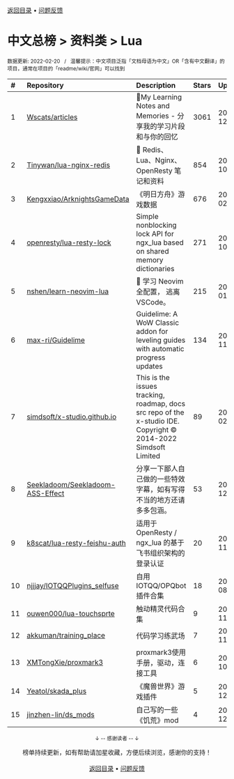 <a href="https://gitee.com/GrowingGit/GitHub-Chinese-Top-Charts#github中文排行榜">返回目录</a> • <a href="/content/docs/feedback.md">问题反馈</a>

# 中文总榜 > 资料类 > Lua
<sub>数据更新: 2022-02-20&nbsp;&nbsp;&nbsp;/&nbsp;&nbsp;&nbsp;温馨提示：中文项目泛指「文档母语为中文」OR「含有中文翻译」的项目，通常在项目的「readme/wiki/官网」可以找到</sub>

|#|Repository|Description|Stars|Updated|
|:-|:-|:-|:-|:-|
|1|[Wscats/articles](https://github.com/Wscats/articles)|🔖My Learning Notes and Memories - 分享我的学习片段和与你的回忆|3061|2021-12-20|
|2|[Tinywan/lua-nginx-redis](https://github.com/Tinywan/lua-nginx-redis)|:hibiscus: Redis、Lua、Nginx、OpenResty 笔记和资料|854|2021-10-26|
|3|[Kengxxiao/ArknightsGameData](https://github.com/Kengxxiao/ArknightsGameData)|《明日方舟》游戏数据|676|2022-02-18|
|4|[openresty/lua-resty-lock](https://github.com/openresty/lua-resty-lock)|Simple nonblocking lock API for ngx_lua based on shared memory dictionaries|271|2021-10-08|
|5|[nshen/learn-neovim-lua](https://github.com/nshen/learn-neovim-lua)|📜 学习 Neovim 全配置， 逃离 VSCode。|215|2022-01-29|
|6|[max-ri/Guidelime](https://github.com/max-ri/Guidelime)|Guidelime: A WoW Classic addon for leveling guides with automatic progress updates|134|2021-11-30|
|7|[simdsoft/x-studio.github.io](https://github.com/simdsoft/x-studio.github.io)|This is the issues tracking, roadmap, docs src repo of the x-studio IDE. Copyright © 2014-2022 Simdsoft Limited|89|2022-02-18|
|8|[Seekladoom/Seekladoom-ASS-Effect](https://github.com/Seekladoom/Seekladoom-ASS-Effect)|分享一下鄙人自己做的一些特效字幕，如有写得不当的地方还请多多包涵。|53|2021-12-17|
|9|[k8scat/lua-resty-feishu-auth](https://github.com/k8scat/lua-resty-feishu-auth)|适用于 OpenResty / ngx_lua 的基于飞书组织架构的登录认证|20|2021-11-24|
|10|[njjjay/IOTQQPlugins_selfuse](https://github.com/njjjay/IOTQQPlugins_selfuse)|自用IOTQQ/OPQbot插件合集|18|2021-08-30|
|11|[ouwen000/lua-touchsprte](https://github.com/ouwen000/lua-touchsprte)|触动精灵代码合集|9|2021-11-09|
|12|[akkuman/training_place](https://github.com/akkuman/training_place)|代码学习练武场|7|2021-11-08|
|13|[XMTongXie/proxmark3](https://github.com/XMTongXie/proxmark3)|proxmark3使用手册，驱动，连接工具|6|2021-10-15|
|14|[Yeatol/skada_plus](https://github.com/Yeatol/skada_plus)|《魔兽世界》游戏插件|5|2021-12-18|
|15|[jinzhen-lin/ds_mods](https://github.com/jinzhen-lin/ds_mods)|自己写的一些《饥荒》mod|4|2021-12-11|

<div align="center">
    <p><sub>↓ -- 感谢读者 -- ↓</sub></p>
    榜单持续更新，如有帮助请加星收藏，方便后续浏览，感谢你的支持！
</div>

<br/>

<div align="center"><a href="https://gitee.com/GrowingGit/GitHub-Chinese-Top-Charts#github中文排行榜">返回目录</a> • <a href="/content/docs/feedback.md">问题反馈</a></div>
